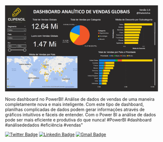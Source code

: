 ![Capa](https://github.com/Thaleslsilva/PowerBI-DataScience/blob/main/Vendas/Dashboard_Vendas.png)

Novo dashboard no PowerBI! Análise de dados de vendas de uma maneira completamente nova e mais inteligente. Com este tipo de dashboard, planilhas complicadas de dados podem gerar informações através de gráficos intuitivos e fáceis de entender. Com o Power BI a análise de dados pode ser mais eficiente e produtiva do que nunca! #PowerBI #dashboard #análisededados #eficiência #vendas"

[![Twitter Badge](https://img.shields.io/badge/-@thaleslsilva-1ca0f1?style=flat-square&labelColor=1ca0f1&logo=twitter&logoColor=white&link=https://twitter.com/thaleslsilva)](https://twitter.com/thaleslsilva) [![Linkedin Badge](https://img.shields.io/badge/-Thales-blue?style=flat-square&logo=Linkedin&logoColor=white&link=https://www.linkedin.com/in/thales-lima-silva-77a99378/)](https://www.linkedin.com/in/thales-lima-silva-77a99378/) [![Gmail Badge](https://img.shields.io/badge/-medvet21@gmail.com-c14438?style=flat-square&logo=Gmail&logoColor=white&link=mailto:medvet21@gmail.com)](mailto:medvet21@gmail.com)
